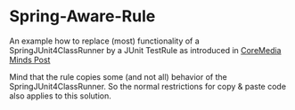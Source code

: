 Spring-Aware-Rule
=================

An example how to replace (most) functionality of a SpringJUnit4ClassRunner by a JUnit TestRule as introduced in [CoreMedia Minds Post][minds-post]

Mind that the rule copies some (and not all) behavior of the SpringJUnit4ClassRunner. So the normal restrictions for copy & paste code also applies to this solution.

[minds-post]: <http://minds.coremedia.com/2014/08/28/junit-runwith-springjunit4classrunner-vs-parameterized/> "JUnit-@RunWith: SpringJUnit4ClassRunner vs. Parameterized | Minds"
